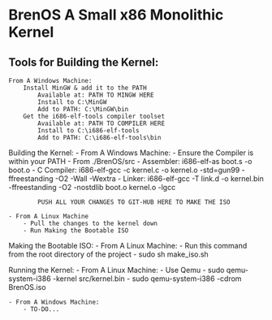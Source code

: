 BrenOS
A Small x86 Monolithic Kernel
=============================


Tools for Building the Kernel:
------------------------------
	From A Windows Machine:
		Install MinGW & add it to the PATH
			Available at: PATH TO MINGW HERE
			Install to C:\MinGW
			Add to PATH: C:\MinGW\bin
		Get the i686-elf-tools compiler toolset
			Available at: PATH TO COMPILER HERE
			Install to C:\i686-elf-tools
			Add to PATH: C:\i686-elf-tools\bin
			
Building the Kernel:
	- From A Windows Machine:
		- Ensure the Compiler is within your PATH
		- From ./BrenOS/src
			- Assembler: i686-elf-as boot.s -o boot.o
			- C Compiler: i686-elf-gcc -c kernel.c -o kernel.o -std=gun99 -ffreestanding -O2 -Wall -Wextra
			- Linker: i686-elf-gcc -T link.d -o kernel.bin -ffreestanding -O2 -nostdlib boot.o kernel.o -lgcc
			
			PUSH ALL YOUR CHANGES TO GIT-HUB HERE TO MAKE THE ISO

	- From A Linux Machine
		- Pull the changes to the kernel down
		- Run Making the Bootable ISO
	
Making the Bootable ISO:
	- From A Linux Machine:
		- Run this command from the root directory of the project
			- sudo sh make_iso.sh
	
Running the Kernel:
	- From A Linux Machine:
		- Use Qemu
			- sudo qemu-system-i386 -kernel src/kernel.bin
			- sudo qemu-system-i386 -cdrom BrenOS.iso
	
	- From A Windows Machine:
		- TO-DO...
	
